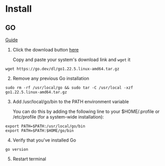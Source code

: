 # Install

## GO

[Guide](https://go.dev/doc/install)

1. Click the download button [here](https://go.dev/doc/install)

    Copy and paste your system's download link and `wget` it

```shell
wget https://go.dev/dl/go1.22.5.linux-amd64.tar.gz
```

2. Remove any previous Go installation

```shell
sudo rm -rf /usr/local/go && sudo tar -C /usr/local -xzf go1.22.5.linux-amd64.tar.gz
```

3. Add /usr/local/go/bin to the PATH environment variable

    You can do this by adding the following line to your $HOME/.profile or /etc/profile (for a system-wide installation):

```shell
export PATH=$PATH:/usr/local/go/bin
export PATH=$PATH:$HOME/go/bin
```

4. Verify that you've installed Go

```shell
go version
```

5. Restart terminal

